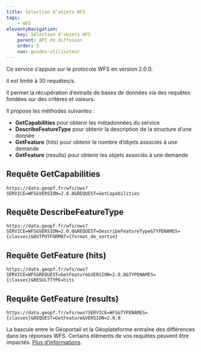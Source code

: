 ```yaml
---
title: Sélection d’objets WFS
tags:
    - WFS
eleventyNavigation:
    key: Sélection d’objets WFS
    parent: API de diffusion
    order: 5
    nav: guides-utilisateur
---
```


Ce service s’appuie sur le protocole WFS en version 2.0.0.

Il est limité à 30 requêtes/s.

Il permet la récupération d’extraits de bases de données ​via des requêtes fondées sur des critères et valeurs​.

Il propose les méthodes suivantes :

* **GetCapabilities** pour obtenir les métadonnées du service
* **DescribeFeatureType** pour obtenir la description de la structure d’une donnée
* **GetFeature** (hits) pour obtenir le nombre d’objets associés à une demande
* **GetFeature** (results) pour obtenir les objets associés à une demande

## Requête GetCapabilities

```plain
https://data.geopf.fr/wfs/ows?SERVICE=WFS&VERSION=2.0.0&REQUEST=GetCapabilities
```

## Requête DescribeFeatureType

```plain
https://data.geopf.fr/wfs/ows?SERVICE=WFS&VERSION=2.0.0&REQUEST=DescribeFeatureType&TYPENAMES={classes}&OUTPUTFORMAT={format_de_sortie}
```

## Requête GetFeature (hits)

```plain
https://data.geopf.fr/wfs/ows?SERVICE=WFS&REQUEST=GetFeature&VERSION=2.0.0&TYPENAMES={classes}&RESULTTYPE=hits
```

## Requête GetFeature (results)

```plain
https://data.geopf.fr/wfs/ows?SERVICE=WFS&TYPENAMES={classes}&REQUEST=GetFeature&VERSION=2.0.0
```

La bascule entre le Géoportail et la Géoplateforme entraîne des différences dans les réponses WFS. Certains éléments de vos requêtes peuvent être impactés. [Plus d’informations](https://geoservices.ign.fr/documentation/flux-wfs-les-changements-entre-geoservices-et-geoplateforme).
